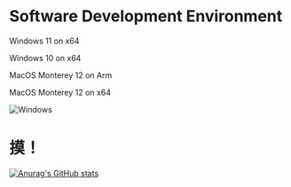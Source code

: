 # Software Development Environment
Windows 11 on x64

Windows 10 on x64

MacOS Monterey 12 on Arm

MacOS Monterey 12 on x64

![Windows](https://img.shields.io/badge/-Windows-0078D6?style=flat-square&logo=windows&logoColor=white)


# 摸！
[![Anurag's GitHub stats](https://github-readme-stats.vercel.app/api?username=HanlieChina)](https://github.com/anuraghazra/github-readme-stats)
